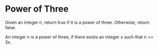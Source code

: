 # Power of Three

Given an integer n, return true if it is a power of three. Otherwise, return false.

An integer n is a power of three, if there exists an integer x such that n == 3x.

